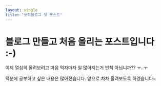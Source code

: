```yaml
---
layout: single
title: "쏘히블로그 첫 포스트"
---
```


# 블로그 만들고 처음 올리는 포스트입니다 :-)

이제 열심히 올려보려고 마음 먹자마자
일 많아지는거 반칙 아닙니까?? ㅜ..ㅜ

덕분에 공부하고 싶은 내용은 많아졌습니다.
앞으로 차차 올려보도록 하겠습니다~
